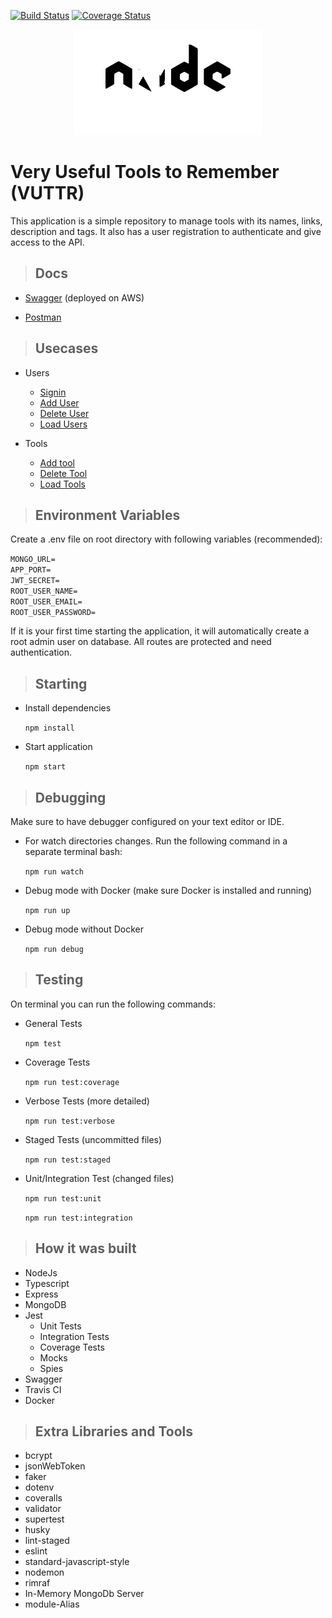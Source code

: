 [![Build Status](https://travis-ci.org/cotriml/bossabox-backend-challenge.svg?branch=master)](https://travis-ci.org/cotriml/bossabox-backend-challenge)
[![Coverage Status](https://coveralls.io/repos/github/cotriml/bossabox-backend-challenge/badge.svg?branch=master)](https://coveralls.io/github/cotriml/bossabox-backend-challenge?branch=master)

  <p align="center"><a href="https://laravel.com" target="_blank"><img src="./public/img/nodejs.svg" width="300"></a></p>

# Very Useful Tools to Remember (VUTTR)

This application is a simple repository to manage tools with its names, links, description and tags. It also has a user registration to authenticate and give access to the API.

> ## Docs

* [Swagger](http://54.94.247.7:3000/docs/swagger "Swagger API Very Useful Tools to Remember") (deployed on AWS)

* [Postman](./public/postman/) 

> ## Usecases

- Users
  - [Signin](./requirements/user/signin.md)
  - [Add User](./requirements/user/add-user.md)
  - [Delete User](./requirements/user/delete-user.md)
  - [Load Users](./requirements/user/load-users.md)


- Tools
	- [Add tool](./requirements/user/tool/add-tool.md)
	- [Delete Tool](./requirements/user/tool/delete-tool.md)
	- [Load Tools](./requirements/user/tool/load-tools.md)

> ## Environment Variables

Create a .env file on root directory with following variables (recommended):

`MONGO_URL=`\
`APP_PORT=`\
`JWT_SECRET=`\
`ROOT_USER_NAME=`\
`ROOT_USER_EMAIL=`\
`ROOT_USER_PASSWORD=`

If it is your first time starting the application, it will automatically create a root admin user on database. All routes are protected and need authentication. 

> ## Starting

* Install dependencies

	`npm install`
    
* Start application

	`npm start`

> ## Debugging

Make sure to have debugger configured on your text editor or IDE. 

* For watch directories changes. Run the following command in a separate terminal bash: 

	`npm run watch`

* Debug mode with Docker (make sure Docker is installed and running)
	
    `npm run up`
    
* Debug mode without Docker
	
    `npm run debug`

> ## Testing

On terminal you can run the following commands: 

* General Tests
	
	`npm test`
    
* Coverage Tests

	`npm run test:coverage`
    
* Verbose Tests (more detailed)

	`npm run test:verbose`
    
* Staged Tests (uncommitted files)

	`npm run test:staged`
    
* Unit/Integration Test (changed files)

	`npm run test:unit`

	`npm run test:integration`

> ## How it was built

* NodeJs
* Typescript
* Express
* MongoDB
* Jest
	* Unit Tests
	* Integration Tests	 
	* Coverage Tests
	* Mocks
	* Spies
* Swagger
* Travis CI
* Docker

> ## Extra Libraries and Tools

* bcrypt
* jsonWebToken
* faker
* dotenv
* coveralls
* validator
* supertest
* husky
* lint-staged
* eslint
* standard-javascript-style
* nodemon
* rimraf
* In-Memory MongoDb Server
* module-Alias